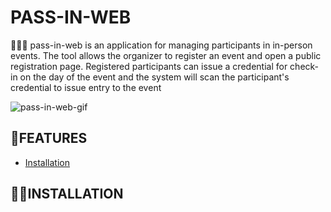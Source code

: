 # PASS-IN-WEB
🧑‍🚀🚀 pass-in-web is an application for managing participants in in-person events. The tool allows the organizer to register an event and open a public registration page. Registered participants can issue a credential for check-in on the day of the event and the system will scan the participant's credential to issue entry to the event


![pass-in-web-gif](https://github.com/devnestali/pass-in-web/assets/115426738/26743378-e43a-4f97-a9fa-006919836ca0)

## 📌**FEATURES**

  * [Installation](#installation)


## 👷‍♂️**INSTALLATION** <a name="installation"></a>
